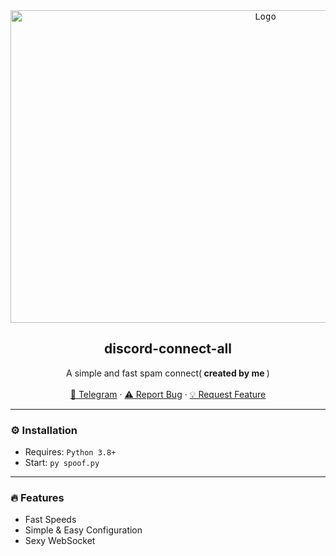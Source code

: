 <div align="center">
  <kbd>
  <a href="https://github.com/NiceDayZc/discord-connect-all">
    <img src="https://media.discordapp.net/attachments/952126109812658176/1095702642321264731/b5b741072f38884eebde4d4447b9de66-removebg-preview.png" alt="Logo" width="800" height="500">
  </a>
  </kbd>
  
  <h2 align="center">discord-connect-all</h2>

  <p align="center">
    A simple and fast spam connect(<b> created by me </b>)
    <br />
    <br />
    <a href="https://t.me/NicedayzXcs">🌌 Telegram</a>
    ·
    <a href="https://github.com/NiceDayZc/discord-connect-all/issues">⚠️ Report Bug</a>
    ·
    <a href="https://github.com/NiceDayZc/discord-connect-all/issues">💡 Request Feature</a>
  </p>
</div>

---------------------------------------

### ⚙️ Installation
* Requires: `Python 3.8+`
* Start: `py spoof.py`

---------------------------------------

### 🔥 Features
* Fast Speeds
* Simple & Easy Configuration
* Sexy WebSocket
